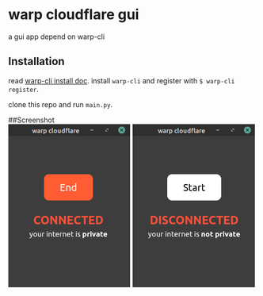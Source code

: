# warp cloudflare gui

a gui app depend on warp-cli

## Installation
read [warp-cli install doc](https://developers.cloudflare.com/warp-client/setting-up/linux).
install `warp-cli` and register with `$ warp-cli register`.

clone this repo and run `main.py`.

##Screenshot
![warp cloudflare gui](Screenshot.png)